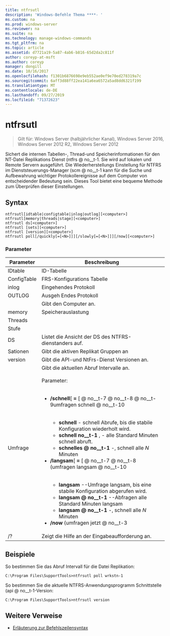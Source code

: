 ```yaml
---
title: ntfrsutl
description: 'Windows-Befehle Thema ****- '
ms.custom: na
ms.prod: windows-server
ms.reviewer: na
ms.suite: na
ms.technology: manage-windows-commands
ms.tgt_pltfrm: na
ms.topic: article
ms.assetid: d7721a19-5a87-4ab6-b816-65d2da2c811f
author: coreyp-at-msft
ms.author: coreyp
manager: dongill
ms.date: 10/16/2017
ms.openlocfilehash: f1301b6876698e9eb552ae0ef9e70ed278319a7c
ms.sourcegitcommit: 6aff3d88ff22ea141a6ea6572a5ad8dd6321f199
ms.translationtype: MT
ms.contentlocale: de-DE
ms.lasthandoff: 09/27/2019
ms.locfileid: "71372623"
---
```

# <a name="ntfrsutl"></a>ntfrsutl

>Gilt für: Windows Server (halbjährlicher Kanal), Windows Server 2016, Windows Server 2012 R2, Windows Server 2012

Sichert die internen Tabellen-, Thread-und Speicherinformationen für den NT-Datei Replikations Dienst \(ntfrs @ no__t-1. Sie wird auf lokalen und Remote Servern ausgeführt. Die Wiederherstellungs Einstellung für NTFRS im Dienststeuerungs-Manager \(scm @ no__t-1 kann für die Suche und Aufbewahrung wichtiger Protokollereignisse auf dem Computer von entscheidender Bedeutung sein. Dieses Tool bietet eine bequeme Methode zum Überprüfen dieser Einstellungen.   
  
## <a name="syntax"></a>Syntax  
  
```  
ntfrsutl[idtable|configtable|inlog|outlog][<computer>]  
ntfrsutl[memory|threads|stage][<computer>]  
ntfrsutl ds[<computer>]  
ntfrsutl [sets][<computer>]  
ntfrsutl [version][<computer>]  
ntfrsutl poll[/quickly[=[<N>]]][/slowly[=[<N>]]][/now][<computer>]  
```  
  
### <a name="parameters"></a>Parameter  
  
|  Parameter  |                                                                                                                                                                                                                                                                                                                                        Beschreibung                                                                                                                                                                                                                                                                                                                                         |
|-------------|--------------------------------------------------------------------------------------------------------------------------------------------------------------------------------------------------------------------------------------------------------------------------------------------------------------------------------------------------------------------------------------------------------------------------------------------------------------------------------------------------------------------------------------------------------------------------------------------------------------------------------------------------------------------------------------------|
|   IDtable   |                                                                                                                                                                                                                                                                                                                                          ID-Tabelle                                                                                                                                                                                                                                                                                                                                          |
| ConfigTable |                                                                                                                                                                                                                                                                                                                                  FRS-Konfigurations Tabelle                                                                                                                                                                                                                                                                                                                                   |
|    inlog    |                                                                                                                                                                                                                                                                                                                                        Eingehendes Protokoll                                                                                                                                                                                                                                                                                                                                         |
|   OUTLOG    |                                                                                                                                                                                                                                                                                                                                        Ausgeh Endes Protokoll                                                                                                                                                                                                                                                                                                                                        |
| <computer>  |                                                                                                                                                                                                                                                                                                                                  Gibt den Computer an.                                                                                                                                                                                                                                                                                                                                   |
|   memory    |                                                                                                                                                                                                                                                                                                                                        Speicherauslastung                                                                                                                                                                                                                                                                                                                                        |
|   Threads   |                                                                                                                                                                                                                                                                                                                                                                                                                                                                                                                                                                                                                                                                                            |
|    Stufe    |                                                                                                                                                                                                                                                                                                                                                                                                                                                                                                                                                                                                                                                                                            |
|     DS      |                                                                                                                                                                                                                                                                                                                         Listet die Ansicht der DS des NTFRS-dienstanders auf.                                                                                                                                                                                                                                                                                                                          |
|    Sationen     |                                                                                                                                                                                                                                                                                                                             Gibt die aktiven Replikat Gruppen an                                                                                                                                                                                                                                                                                                                              |
|   version   |                                                                                                                                                                                                                                                                                                                       Gibt die API-und NtFrs-Dienst Versionen an.                                                                                                                                                                                                                                                                                                                        |
|    Umfrage     | Gibt die aktuellen Abruf Intervalle an.<br /><br />Parameter:<br /><br /><ul><li>**\/schnell**\[ **\=** \[ <N> @ no__t-7 @ no__t-8 @ no__t-9umfragen schnell @ no__t-10<br /><br /><ul><li>**schnell** \- schnell Abrufe, bis die stabile Konfiguration wiederholt wird.</li><li>**schnell no__t-1** , \- alle Standard Minuten schnell abruft.</li><li>**schnelles @ no__t-1**<N> \-, schnell alle *N* Minuten</li></ul></li><li>**\/langsam**\[ **\=** \[ <N> @ no__t-7 @ no__t-8 \(umfragen langsam @ no__t-10<br /><br /><ul><li>**langsam** \--Umfrage langsam, bis eine stabile Konfiguration abgerufen wird.</li><li>**langsam @ no__t-1** \--Abfragen alle Standard Minuten langsam</li><li>**langsam @ no__t-1**<N> \-, schnell alle *N* Minuten</li></ul></li><li>**\/now** \(umfragen jetzt @ no__t-3</li></ul> |
|     \/?     |                                                                                                                                                                                                                                                                                                                            Zeigt die Hilfe an der Eingabeaufforderung an.                                                                                                                                                                                                                                                                                                                            |
  
## <a name="BKMK_Examples"></a>Beispiele  
So bestimmen Sie das Abruf Intervall für die Datei Replikation:  
  
```  
C:\Program Files\SupportTools>ntfrsutl poll wrkstn-1  
```  
  
So bestimmen Sie die aktuelle NTFRS-Anwendungsprogramm Schnittstelle \(api @ no__t-1-Version:  
  
```  
C:\Program Files\SupportTools>ntfrsutl version  
```  
  
## <a name="additional-references"></a>Weitere Verweise  
  
-   [Erläuterung zur Befehlszeilensyntax](command-line-syntax-key.md)  
  
  
  

